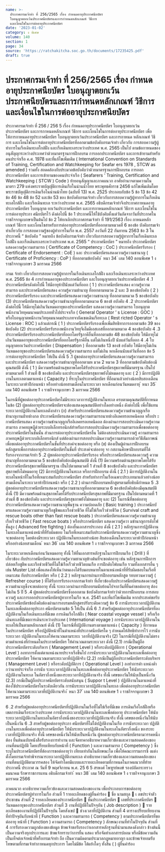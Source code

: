 ```yaml
---
name: >-
  ประกาศกรมเจ้าท่า ที่ 256/2565 เรื่อง กำหนดอายุประกาศนียบัตร
  ใบอนุญาตยกเว้นประกาศนียบัตรและการกำหนดหลักเกณฑ์ วิธีการ
  และเงื่อนไขในการต่ออายุประกาศนียบัตร
date: '2023-01-02'
category: ง พิเศษ
volume: 140
section: 1
page: 34
source: 'https://ratchakitcha.soc.go.th/documents/17235425.pdf'
draft: true
---
```


# ประกาศกรมเจ้าท่า ที่ 256/2565 เรื่อง กำหนดอายุประกาศนียบัตร ใบอนุญาตยกเว้นประกาศนียบัตรและการกำหนดหลักเกณฑ์ วิธีการ และเงื่อนไขในการต่ออายุประกาศนียบัตร

ประกาศกรมเจ้าท่า ที่ 256 / 256 5 เรื่อง กำหนดอายุประกาศนียบัตร ใบอนุญาตยกเว้นประกาศนียบัตร และการกาหนดหลักเกณฑ์ วิธีการ และเงื่อนไขในการต่ออายุประกาศนียบัตร เพื่อให้การกาหนดอายุประกาศนียบัตร ใบอนุญาตยกเว้นประกาศนียบัตร และการกาหนด หลักเกณฑ์ วิธีการ และเงื่อนไขในการต่ออายุประกาศนียบัตรที่ออกตามข้อบังคับกรมเจ้าท่า เกี่ยวกับ การสอบความรู้ผู้ทำการในเรือเดินทะเลใกล้ฝั่ง และเรือเดินทะเลระหว่างประเทศ พ.ศ. 2565 เป็นไป ตามข้อกาหนดของอนุสัญญาระหว่างประเทศว่าด้วยมาตรฐานการฝึกอบรม การออกประกาศนียบัตร และการเข้ายามสำหรับคนประจำเรือ ค.ศ. 1978 และที่แก้ไขเพิ่มเติม ( International Convention on Standards of Training, Certification and Watchkeeping for Seafar ers 1978 , STCW as amended ) รวมทั้ง สอดคล้องกับประมวลข้อบังคับว่าด้วยมาตรฐานการฝึกอบรม การออก ประกาศนียบัตร และการเข้ายามของคนประจำเรือ ( Seafarers ’ Training, Certification and Watchkeeping ( STCW ) Code ) ท้ายอนุสัญญาและภาคผนวก อาศัยอำนาจตามความในมาตรา 279 แห่งพระราชบัญญัติการเดินเรือในน่านน้ำไทย พระพุทธศักราช 2456 แก้ไขเพิ่มเติมโดยพระราชบัญญัติการเดินเรือในน่านน้าไทย (ฉบับที่ 13) พ.ศ. 2525 ประกอบกับข้อ 5 ข้อ 13 ข้อ 42 ข้อ 46 ข้อ 48 ข้อ 52 และข้อ 53 ของ ข้อบังคับกรมเจ้าท่า เกี่ยวกับการสอบความรู้ผู้ทาการในเรือเดินทะเลใกล้ฝั่ง และเรือเดินทะเล ระหว่างประเทศ พ.ศ. 2565 อธิบดีกรมเจ้าท่าจึงประกาศกาหนดอายุประกาศนียบัตร ใบอนุญาต ยกเว้นประกาศนียบัตร และการกาหนดหลักเกณฑ์ วิธีการ และเงื่อนไขในการต่ออายุประกา ศนียบัตรไว้ ดังต่อไปนี้ ข้อ 1 ประกาศนี้ให้ใช้บังคับตั้งแต่วันถัดจากวันที่ประกาศในราชกิจจานุเบกษาเป็นต้นไป ข้อ 2 ให้ยกเลิกประกาศกรมเจ้าท่า ที่ 191/2563 เรื่อง กาหนดหลักเกณฑ์ วิธีการ และเงื่อนไขสาหรับการต่ออายุประกาศนียบัตรที่ออกตามหมวดที่ 6 ของข้อ บังคับกรมเจ้าท่าเกี่ยวกับ การสอบความรู้ของผู้ทำการในเรือ พ.ศ. 2557 ลงวันที่ 22 กันยายน 2563 ข้อ 3 ในประกาศนี้ “ ข้อบังคับ ” หมายถึง ข้อบังคับกรมเจ้าท่า เกี่ยวกับการสอบความรู้ผู้ทาการในเรือเดินทะเล ใกล้ฝั่ง และเรือเดินทะเลระหว่างประเทศ พ.ศ. 2565 “ ประกาศนียบัตร ” หมายถึง ประกาศนียบัตรแสดงความรู้ความสามารถ ( Certificate of Competency : CoC ) ประกาศนียบัตรรับรอง ( Certificate of Endorsement : CoE ) และ ประกาศนียบัตรแสดงความรู้ความชานาญ ( Certificate of Proficiency : CoP ) ที่ออกตามข้อบังคับ ้ หนา 34 ่ เลม 140 ตอนพิเศษ 1 ง ราชกิจจานุเบกษา 3 มกราคม 2566

กรมเ จ้าท่า เกี่ยวกับการสอบความรู้ผู้ทาการในเรือเดินทะเลใกล้ฝั่ง และเรือเดินทะเลระหว่างประเทศ พ.ศ. 2565 ข้อ 4 การกำหนดอายุของประกาศนียบัตร และใบอนุญาตยกเว้นประกาศนียบัตร 4 .1 ประกาศนียบัตรดังต่อไปนี้ ให้มีอายุห้าปีนับแต่วันที่ออก ( 1 ) ประกาศนียบัตรแสดง ความรู้ความสามารถ และประกาศนียบัตรแสดง ความรู้ความชำนาญ ที่ออกตามหมวด 2 และ 3 ของข้อบังคับ ( 2 ) ประกาศนียบัตรรับรอง และประกาศนียบัตรแสดงความรู้ความชานาญ ที่ออกตามหมวด 5 ของข้อบังคับ (3) ประกาศนียบัตรแสดงความรู้ความชำนาญที่ออกตามหมวด 6 ของข้ อบังคับ 4 .2 ประกาศนียบัตรดังต่อไปนี้ ให้มีอายุไม่เกินวันหมดอายุของประกาศนียบัตร แสดงความรู้ความสามารถ ใบอนุญาตพนักงานวิทยุคมนาคมประเภททั่วไปประจาเรือ ( General Operator ’ s License : GOC ) หรือใบอนุญาตพนักงานวิทยุคมนาคมประเภทจากัดเขตเดินเรือทะเล ( Rest ricted Operator ’ s License : ROC ) แล้วแต่กรณี ( 1 ) ประกาศนียบัตรรับรองเพื่อเพิ่มสิทธิทาการออกตามข้อ 39 ของข้อบังคับ (2) ประกาศนียบัตรรับรองพนักงานวิทยุจีเอ็มดีเอสเอสที่ออกตามหมวด 4 ของข้อบังคับ 4 .3 ประกาศนียบัตรรับรองประกาศนียบัตรที่ออกโดยรัฐภาคีอื่นที่ออกตามข้อ 48 ของข้อบังคับ ให้มีอายุไม่เกินวันหมดอายุของประกาศนียบัตรที่ออกโดยรัฐภาคีอื่น แต่ไม่เกินหนึ่งปี นับแต่วันที่ออก 4 .4 ใบอนุญาตยกเว้นประกาศนียบัตร ( Dispensation ) ที่ออกตามข้อ 13 ของข้ อบังคับ ให้มีอายุไม่เกินวันหมดอายุของประกาศนียบัตรแสดงความรู้ความสามารถ แต่ไม่เกิน หกเดือนนับแต่วันที่ออก ข้อ 5 การต่ออายุประกาศนียบัตร ให้เป็น ดังนี้ 5 .1 ผู้ขอต่ออายุประกาศนียบัตรแสดงความรู้ความสามารถ และประกาศนียบัตร แสดงความรู้ความชำนาญที่ออกตามห มวด 2 หมวด 3 ที่ออกตามข้อบังคับต้องมีคุณสมบัติ ดังนี้ ( 1 ) มีความพร้อมด้านสุขภาพโดยได้รับประกาศนียบัตรสุขภาพที่มีมาตรฐาน เป็นไปตามหมวดที่ 1 ส่วนที่ 8 ของข้อบังคับ และประกาศนียบัตรสุขภาพยังไม่หมดอายุ และ ( 2 ) มีการปฏิบัติงานในทะเลตามตาแหน่ง ( Capacity ) ที่ระบุในประกาศนียบัตร ที่ถือมาแล้วอย่างน้อยสิบสองเดือนในระยะเวลาห้าปีก่อนหน้า หรืออย่างน้อยสามเดือนในระยะเวลา หกเดือนก่อนวันหมดอายุ ้ หนา 35 ่ เลม 140 ตอนพิเศษ 1 ง ราชกิจจานุเบกษา 3 มกราคม 2566

ในกรณีที่ผู้ขอต่ออายุประกาศนียบัตรไม่มีระยะเวลาการปฏิบัติงานในทะเล ครบตามคุณสมบัติที่กาหนดในข้อ (2) ผู้ขอต่ออายุประกาศนียบัตรจะต้องแสดงคุณสมบัติอย่างใดอย่างหนึ่ง ดังต่อไปนี้ เพื่อใช้แทนระยะเวลาปฏิบัติงานในทะเลดังกล่าว (ก) สำหรับประกาศนียบัตรแสดงความรู้ความชำนาญลูกเรือชำนาญงานฝ่ายช่างกล ประกาศนียบัตรแสดงความรู้ความสามารถนายช่างอิเลคทรอเทคนิคอล หรือปร ะกาศนียบัตรแสดง ความรู้ความชำนาญลูกเรืออิเลคทรอเทคนิคอล ต้องผ่านการสอบประเมินความรู้ความสามารถ ภาคทฤษฎีด้วยระบบอิเล็กทรอนิกส์สำหรับการสอบประเมินความรู้ความสามารถเพื่อขอต่ออายุ ประกาศนียบัตรในชั้นนั้น ส่วนการต่ออายุประกาศนียบัตรอื่น ไม่ต้องสอบประเมินความรู้ ความสามารถ ภาคทฤษฎีด้วยระบบอิเล็กทรอนิกส์ แต่ต้องผ่านการสอบประเมินความรู้ความสามารถด้วยวิธีสัมภาษณ์ เพื่อขอต่ออายุประกาศนียบัตรในชั้นที่ประสงค์จะขอต่ออายุ หรือ (ข) ต้องเป็นผู้ผ่านการฝึกอบรมหลักสูตรเพื่อการต่ออายุประกาศนียบัตรในชั้นที่ ประสงค์จะต่ออายุ จา กสถานศึกษาฝึกอบรมที่ได้รับรองจากกรมเจ้าท่า 5 .2 ผู้ขอต่ออายุประกาศนียบัตรรับรอง หรือประกาศนียบัตรแสดงความรู้ ความชำนาญที่ออกตามหมวด 5 ของข้อบังคับต้องมีคุณสมบัติ ดังนี้ (1) มีความพร้อมด้านสุขภาพโดยได้รับประกาศนียบัตรสุขภาพที่มีมาตรฐาน เป็นไปตามหมวดที่ 1 ส่วนที่ 8 ของข้อบังคับ และประกาศนียบัตรสุขภาพยังไม่หมดอายุ (2) มีการปฏิบัติงานในทะเล หรือการฝึกอบรม ดังนี้ ( 2.1 ) มีการปฏิบัติงานในทะเลในหน้าที่ในเรือที่เหมาะสมกับประกาศนียบัตร สำหรับทำการในเรือเฉพาะประเภทมาแล้วอย่างน้อยสามเดือนในระยะเวลาห้าปีก่อนหน้า หรือ ( 2.2 ) ผ่านการฝึกอบรมหลักสูตรตามที่อธิบดีกำหนด 5 .3 ผู้ขอต่ออายุประกาศนียบัตรแสดงความรู้ความชานาญที่ออกตามหมวด 6 ของข้อบังคับต้องมีคุณสมบัติ ดังนี้ (1) มีความพร้อมด้านสุขภาพโดยได้รับประกาศนียบัตรสุขภาพที่มีมาตรฐาน เป็นไปตามหมวดที่ 1 ส่วนที่ 8 ของข้อบังคับ และประกาศนียบัตรสุขภาพยังไม่หมดอายุ และ (2) ในกรณีที่ขอต่ออายุประกาศนียบัตรแสดงความรู้ความชานาญพื้นฐาน ความปลอดภัย ( Basic training ) ประกาศนียบั ตรแสดงความรู้ความชานาญเรือชูชีพและเรือช่วยชีวิต ที่ไม่ใช่เรือเร็วช่วยชีวิต ( Survival craft and rescue boats other than fast rescue boats ) ประกาศนียบัตรแสดงความรู้ความชำนาญเรือเร็วช่วยชีวิต ( Fast rescue boats ) หรือประกาศนียบัตร แสดงความรู้ควา มชำนาญการดับไฟชั้นสูง ( Advanced fire fighting ) ต้องยื่นเอกสารประกอบ ดังนี้ ( 2.1 ) หลักฐานการปฏิบัติงานในทะเลในตาแหน่งหน้าที่ที่รับผิดชอบ ในเรือที่เหมาะสมกับประกาศนียบัตรแสดงความรู้ความชานาญซึ่งจะขอต่ออายุ โดยต้องมีระยะเวลา ปฏิบัติงานในทะเลอย่างน้อย สิบสองเดือนในระยะเวลาห้าปีก่อนหน้า หรืออย่างน้อยสามเดือน ้ หนา 36 ่ เลม 140 ตอนพิเศษ 1 ง ราชกิจจานุเบกษา 3 มกราคม 2566

ในระยะเวลาหกเดือนก่อนวันหมดอายุ ทั้งนี้ ให้ยื่นเอกสารหลักฐานในการฝึกบนเรือ ( Drill ) ที่เกี่ยวข้อง กับประกาศนียบัตรแสดงความรู้ความชานาญข้างต้นที่จะขอต่ออายุ เช่น หลักฐานการฝึกการปล่อยเรือชูชีพ และเรือช่วยชีวิตที่ไม่ใช่เรือเร็วช่วยชีวิตบนเรือ การฝึกดับไฟบนเรือ รวมทั้งเอกสารอื่น ๆ เช่น Muster List เพื่อแสดงให้เห็นว่าตนเองได้รับมอบหมายในตาแหน่งหน้าที่ที่รับผิดชอบในเรือที่เหมาะสม กับประกาศนียบัตร หรือ ( 2.2 ) หลักฐานการผ่านการฝึกอบรมหลักสูต รทบทวนความรู้ ( Refresher course ) ที่ได้รับการรับรองจากกรมเจ้าท่า ที่เกี่ยวข้องกับประกาศนียบัตรแสดงความรู้ ความชำนาญซึ่งจะขอต่ออายุ ทั้งนี้ ระยะเวลาผ่านการฝึกอบรมนับย้อนไปจากวันที่ยื่นคำขอต่ออายุ ต้องไม่เกิน 5 ปี 5 .4 ผู้ขอต่อประกาศนียบัตรซึ่งออกตาม ข้อบังคับกรมเจ้าท่าว่าด้วยการฝึกอบรม การสอบความรู้ และการออกประกาศนียบัตรผู้ทาการในเรือ พ.ศ. 2541 และที่แก้ไขเพิ่มเติม หากประสงค์ขอรับประกาศนียบัตรข้อบังคับต้องผ่านการอบรมหลักสูตรปรับระดับความรู้ ข้อ 6 การนับระยะเวลาปฏิบัติงานในทะเลเพื่อต่ออายุประกา ศนียบัตรตามข้อ 5 ให้เป็น ดังนี้ 6 .1 สำหรับผู้ขอต่ออายุประกาศนียบัตรที่ลงปฏิบัติงานในเรือเดินทะเลที่มีเขต การเดินเรือใกล้ฝั่ง ( Near coastal voyage vessel ) หรือเรือเดินทะเลที่มีเขตการเดินระหว่างประเทศ ( International voyage ) การนับระยะเวลาปฏิบัติงานในทะเลให้เป็นตามหลักเกณฑ์ ดังนี้ (1) ในกรณีที่ปฏิบัติงานตรงตามตาแหน่ง ( Capacity ) ที่กาหนดในประกาศนียบัตร หรือปฏิบัติหน้าที่ในตำแหน่งที่ประกาศนียบัตรใด ๆ กำหนดให้สิทธิทำการไว้ การนับระยะเวลา ปฏิบัติงานในทะเลให้คานวณตามระยะเ วลาที่ปฏิบัติงานจริง (2) ในกรณีที่ปฏิบัติงานไม่ตรงตามตำแหน่งที่กำหนดในประกาศนียบัตร ให้คำนวณตามระยะเวลา ดังนี้ (2.1) กรณีเป็นผู้ถือประกาศนียบัตรระดับบริหาร ( Management Level ) หรือระดับปฏิบัติการ ( Operational Level ) ลงทาการตั้งแต่ตาแหน่งนายประจาเรือขึ้นไป การนับระยะเวลาปฏิบัติงานในทะเลเพื่อต่ออายุประกาศนียบัตร ให้คานวณตามระยะเวลาที่ปฏิบัติจริง (2.2) กรณีเป็นผู้ถือประกาศนียบัตรระดับบริหาร ( Management Level ) หรือระดับปฏิบัติการ ( Operational Level ) ลงทำการตำ แหน่งต่ำกว่านายประจำเรือ การนับ ระยะเวลาปฏิบัติงานในทะเลเพื่อต่ออายุประกาศนียบัตร ให้นับระยะเวลาปฏิบัติงานในทะเล ในอัตรากึ่งหนึ่งของระยะเวลาที่ปฏิบัติงานจริง ทั้งนี้ เศษของวันให้นับเป็นหนึ่งวัน (2.3) กรณีเป็นผู้ถือประกาศนียบัตรระดับสนับสนุน ( Suppor t Level ) ปฏิบัติงานในตาแหน่งที่ต้องใช้ประกาศนียบัตรในระดับเดียวกัน การนับระยะเวลาปฏิบัติงานในทะเล เพื่อต่ออายุประกาศนียบัตร ให้คานวณตามระยะเวลาที่ปฏิบัติงานจริง ้ หนา 37 ่ เลม 140 ตอนพิเศษ 1 ง ราชกิจจานุเบกษา 3 มกราคม 2566

6 .2 สำหรับผู้ขอต่ออายุประกาศนียบัตรที่ปฏิบัติงานในเรือที่ไม่ใช่เรือที่มีเขต การเดินเรือใกล้ฝั่งหรือเขตการเดินเรือระหว่างประเทศ การนับระยะเวลาปฏิบัติงานในทะเลเพื่อต่ออายุ ประกาศนียบัตร ให้นับระยะเวลาปฏิบัติงานในทะเลในอัตรากึ่งหนึ่งของระยะเวลาที่ปฏิบัติงานจริง ทั้งนี้ เศษของหนึ่งวันให้นับเป็นหนึ่งวัน 6 .3 สาหรับผู้ขอต่ออายุประกา ศนียบัตรที่ไม่ได้ปฏิบัติงานในเรือ การนับระยะเวลา ปฏิบัติงานในทะเลเพื่อต่ออายุประกาศนียบัตร ให้นับระยะเวลาปฏิบัติงานในทะเลในอัตรากึ่งหนึ่ง ของระยะเวลาที่ปฏิบัติงานจริง ทั้งนี้ เศษของหนึ่งวันให้นับเป็นหนึ่งวัน ผู้ขอต่ออายุประกาศนียบัตรตามวรรคหนึ่ง ต้อง ยื่นต้นฉบับหนังสือรับรองการทำงาน และจัดทาคาอธิบายความเกี่ยวข้องและความสอดคล้องของงานที่ตนปฏิบัติ โดยเปรียบเทียบกับหน้าที่ ( Function ) และความสามารถ ( Competency ) ซึ่งระบุในประกาศนียบัตรที่ต้องการขอต่ออายุว่า เทียบเท่ากันในลักษณะใด เพื่อให้คณะกรรมการซึ่ งแต่งตั้งโดยกรมเจ้าท่าพิจารณาระยะเวลาปฏิบัติงานทะเล คำอธิบายความเกี่ยวข้องและความสอดคล้องของงานที่ตนปฏิบัติตามวรรคสอง ให้จัดทำโดยมีแบบและรายละเอียดตามที่กาหนดในภาคผนวกที่ท้ายประกาศนี้ ประกาศ ณ วันที่ 9 พฤศจิกายน พ.ศ. 25 6 5 สรพงศ์ ไพฑูรย์พงษ์ รองปลัดกระทรวงคมนาคม รักษาราชการแทน อธิบดีกรมเจ้าท่า ้ หนา 38 ่ เลม 140 ตอนพิเศษ 1 ง ราชกิจจานุเบกษา 3 มกราคม 2566

ภาคผนวก คาอธิบายความเกี่ยวข้องและความสอดคล้องของงาน เพื่อประกอบการขอต่ออายุประกาศนียบัตรผู้ทำการในเรือ ส่วนที่ 1 รายละเอียดของผู้ยื่นคำร้อง  ชื่อ นามสกุล  เ ลขประจำตัวประชาชน ส่วนที่ 2 รายละเอียดของประกาศนียบัตร  ชั้นประกาศนียบัตร  เลขที่ประกาศนียบัตร  วันหมดอายุของประกาศนียบัตร ส่วนที่ 3 งานที่ปฏิบัติในปัจจุบัน ( Job description )  รายละเอียดของงานที่ปฏิบัติในปัจจุบัน โดยสังเขป  ช่วงเวลาที่ปฏิบัติงาน ส่วนที่ 4 ตารางเปรียบเทียบงานที่ทำปัจจุบันกับหน้าที่ ( Function ) และความสามารถ ( Competency ) ตามประกาศนียบัตรที่ขอต่ออายุ หน้าที่ ( Function ) ความสามารถ ( Competency ) ลักษณะงานที่ทำในปัจจุบัน ส่วนที่ 4 การรับรองความถูกต้องของข้อมูล ข้าพเจ้าขอรับรองว่าเอกสารหลักฐานที่นำมาแสดงดังกล่าว ข้างต้นนี้เป็นความจริงทุกประการและ ข้าพเจ้าทราบว่าการยื่น แสดง หรือจัดทำเอกสารปลอม หรือมีข้อความอันเป็นเท็จต่อเจ้าหน้าที่หรือกรมเจ้าท่า ถือ เป็นความผิดตามประมวลกฎหมายอาญา และข้าพเจ้ายอมรับโทษตามที่กรมเจ้าท่ากาหนดทุกประการ โดยไม่มีข้อ โต้แย้งใดๆ ทั้งสิ้น ( ) ผู้ยื่นคำร้อง
